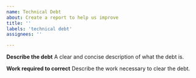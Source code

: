 ```yaml
---
name: Technical Debt
about: Create a report to help us improve
title: ''
labels: 'technical debt'
assignees: ''

---
```


**Describe the debt**
A clear and concise description of what the debt is.

**Work required to correct**
Describe the work necessary to clear the debt.
